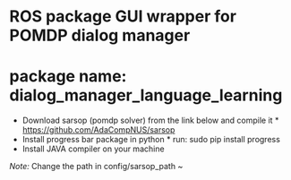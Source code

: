 # ROS package GUI wrapper for POMDP dialog manager

# package name: dialog_manager_language_learning

* Download sarsop (pomdp solver) from the link below and compile it
        * https://github.com/AdaCompNUS/sarsop
* Install progress bar package in python
        * run: sudo pip install progress
* Install JAVA compiler on your machine  

*Note:* Change the path in config/sarsop_path
~                                                  
